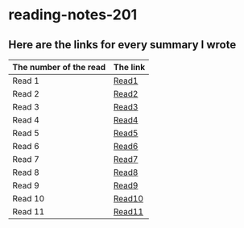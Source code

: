 # reading-notes-201

## Here are the links for every summary I wrote 

|  The number of the read           |  The link                        |
|-----------------------------------|----------------------------------|
| Read 1                            | [Read1](./Read1.md)              |
| Read 2                            | [Read2](./Read2.md)              |
| Read 3                            | [Read3](./Read3.md)              |
| Read 4                            | [Read4](./Read4.md)              |
| Read 5                            | [Read5](./Read5.md)              |
| Read 6                            | [Read6](./Read6.md)              |
| Read 7                            | [Read7](./Read7.md)              |
| Read 8                            | [Read8](./Read8.md)              |
| Read 9                            | [Read9](./Read9.md)              |
| Read 10                           | [Read10](./Read10.md)            |
| Read 11                           | [Read11](./Read11.md)            |



